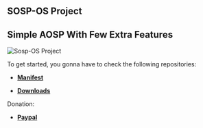 SOSP-OS Project
---------------
Simple AOSP With Few Extra Features
-----------------------------------

<img src="https://forum.xda-developers.com/attachments/edit-jpg.5790235/" alt="Sosp-OS Project" />


To get started, you gonna have to check the following repositories:

* [**Manifest**](https://github.com/SOSP-OS/android_manifest)

* [**Downloads**](https://sourceforge.net/projects/sosp-os-project/files)

Donation:

* [**Paypal**](https://www.paypal.me/gnathvm)
